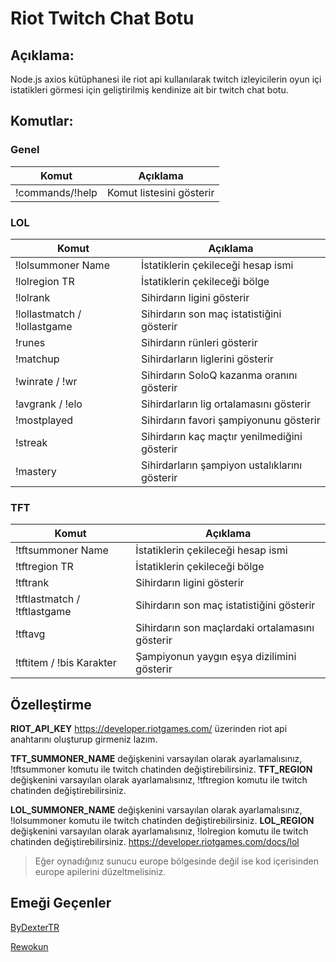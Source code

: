 # Riot Twitch Chat Botu

## Açıklama:
Node.js axios kütüphanesi ile riot api kullanılarak twitch izleyicilerin oyun içi istatikleri görmesi için geliştirilmiş kendinize ait bir twitch chat botu.

## Komutlar:

### Genel
|Komut|Açıklama|
|-|-|
|!commands/!help|Komut listesini gösterir

### LOL
|Komut|Açıklama|
|-|-|
|!lolsummoner Name|İstatiklerin çekileceği hesap ismi
|!lolregion TR|İstatiklerin çekileceği bölge
|!lolrank|Sihirdarın ligini gösterir
|!lollastmatch / !lollastgame|Sihirdarın son maç istatistiğini gösterir
|!runes|Sihirdarın rünleri gösterir
|!matchup|Sihirdarların liglerini gösterir
|!winrate / !wr|Sihirdarın SoloQ kazanma oranını gösterir
|!avgrank / !elo|Sihirdarların lig ortalamasını gösterir
|!mostplayed|Sihirdarın favori şampiyonunu gösterir
|!streak|Sihirdarın kaç maçtır yenilmediğini gösterir
|!mastery|Sihirdarların şampiyon ustalıklarını gösterir

### TFT
|Komut|Açıklama|
|-|-|
|!tftsummoner Name|İstatiklerin çekileceği hesap ismi
|!tftregion TR|İstatiklerin çekileceği bölge
|!tftrank|Sihirdarın ligini gösterir
|!tftlastmatch / !tftlastgame|Sihirdarın son maç istatistiğini gösterir
|!tftavg|Sihirdarın son maçlardaki ortalamasını gösterir
|!tftitem / !bis Karakter|Şampiyonun yaygın eşya dizilimini gösterir

## Özelleştirme
**RIOT_API_KEY** https://developer.riotgames.com/ üzerinden riot api anahtarını oluşturup girmeniz lazım.

**TFT_SUMMONER_NAME** değişkenini varsayılan olarak ayarlamalısınız, !tftsummoner komutu ile twitch chatinden değiştirebilirsiniz.
**TFT_REGION** değişkenini varsayılan olarak ayarlamalısınız, !tftregion komutu ile twitch chatinden değiştirebilirsiniz.

**LOL_SUMMONER_NAME** değişkenini varsayılan olarak ayarlamalısınız, !lolsummoner komutu ile twitch chatinden değiştirebilirsiniz.
**LOL_REGION** değişkenini varsayılan olarak ayarlamalısınız, !lolregion komutu ile twitch chatinden değiştirebilirsiniz.
https://developer.riotgames.com/docs/lol
> Eğer oynadığınız sunucu europe bölgesinde değil ise kod içerisinden europe apilerini düzeltmelisiniz.

## Emeği Geçenler
[ByDexterTR](https://github.com/ByDexterTR)

[Rewokun](https://github.com/rewokun)